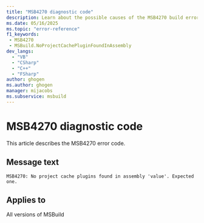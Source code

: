 ```yaml
---
title: "MSB4270 diagnostic code"
description: Learn about the possible causes of the MSB4270 build error, and get troubleshooting tips.
ms.date: 05/16/2025
ms.topic: "error-reference"
f1_keywords:
 - MSB4270
 - MSBuild.NoProjectCachePluginFoundInAssembly
dev_langs:
  - "VB"
  - "CSharp"
  - "C++"
  - "FSharp"
author: ghogen
ms.author: ghogen
manager: mijacobs
ms.subservice: msbuild
---
```


# MSB4270 diagnostic code

<!-- :::ErrorDefinitionDescription::: -->
<!-- :::editable-content name="introDescription"::: -->
This article describes the MSB4270 error code.
<!-- :::editable-content-end::: -->

## Message text

<!-- :::editable-content name="messageText"::: -->
`MSB4270: No project cache plugins found in assembly 'value'. Expected one.`
<!-- :::editable-content-end::: -->
<!-- MSB4270: No project cache plugins found in assembly "{0}". Expected one. -->

<!-- :::editable-content name="postOutputDescription"::: -->
<!-- :::editable-content-end::: -->
<!-- :::ErrorDefinitionDescription-end::: -->

## Applies to

All versions of MSBuild
